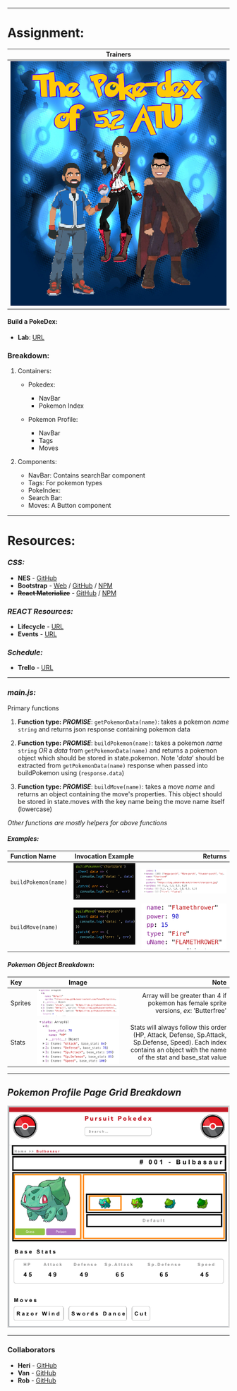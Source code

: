 

___
# Assignment:
|Trainers|
|:------:|
|![trainers](src/assets/pokedex.jpg)|
#### Build a PokeDex:
* **Lab**: [URL](https://github.com/mmosayed/PCNW-U4-Lab2)

### Breakdown:
1. Containers:
    * Pokedex: 
        * NavBar
        * Pokemon Index


    * Pokemon Profile:
        * NavBar
        * Tags
        * Moves


2. Components:
    * NavBar: Contains searchBar component
    * Tags: For pokemon types
    * PokeIndex:
    * Search Bar:
    * Moves: A Button component

___

# Resources:

### *CSS:* 
*  **NES** - [GitHub](https://nostalgic-css.github.io/NES.css/)
*  **Bootstrap** - [Web](https://getbootstrap.com/) / [GitHub](https://github.com/twbs/bootstrap) / [NPM](https://www.npmjs.com/package/bootstrap)
* **~~React Materialize~~**  - [GitHub](https://react-materialize.github.io/#/) / [NPM](https://www.npmjs.com/package/react-materialize)

### *REACT Resources:*

*  **Lifecycle** - [URL](http://projects.wojtekmaj.pl/react-lifecycle-methods-diagram/)
*  **Events** - [URL](https://reactjs.org/docs/events.html)

### *Schedule:*

* **Trello** - [URL](https://trello.com/invite/b/UAptvJuA/c445281bba07bf3beabd04cff5a3975b/pokedex)

___
### _**main.js:**_
Primary functions

1. **Function type: _PROMISE_**: `getPokemonData(name)`: takes a pokemon _*name*_ `string` and returns json response containing pokemon data

2. **Function type: _PROMISE_**: `buildPokemon(name)`: takes a pokemon _*name*_ `string` *OR* a *data* from `getPokemonData(name)` and returns a pokemon object which should be stored in state.pokemon. Note '_data_' should be extracted from `getPokemonData(name)` response when passed into buildPokemon using (`response.data`)

3. **Function type: _PROMISE_**: `buildMove(name)`: takes a move *_name_* and returns an object containing the move's properties. This object should be stored in state.moves with the key name being the move name itself (lowercase)

*Other functions are mostly helpers for above functions*

#### *Examples:*

|Function Name|Invocation Example| Returns |
|:------------- |:-------------:| -----:| 
|`buildPokemon(name)`| ![build Pokemon function example image](src/assets/buildPokemon_example.png) | ![build Pokemon function result image](src/assets/pokemon_object.png)|
|`buildMove(name)` |![build Move function example image](src/assets/buildMove_example.png) | ![build Move function result image](src/assets/buildMove_result.png) | 

#### *Pokemon Object Breakdown*:

|Key | Image | Note|
|:---|:----:| ---:|
|Sprites| ![pokemon sprites key](src/assets/pokemon_object_key_sprites.png) | Array will be greater than 4 if pokemon has female sprite versions, *ex*: 'Butterfree'|
|Stats| ![pokemon stats key](src/assets/pokemon_object_key_stats.png) | Stats will always follow this order (HP, Attack, Defense, Sp.Attack, Sp.Defense, Speed). Each index contains an object with the name of the stat and base_stat value|

___

## *Pokemon Profile Page Grid Breakdown*

![pokepage layout](src/assets/pokepage_layout.png)
___
### Collaborators

*  **Heri** - [GitHub](https://github.com/HeribertoUroza)
*  **Van** - [GitHub](https://github.com/vantran23)
*  **Rob** - [GitHub](https://github.com/FiveEightyEight)